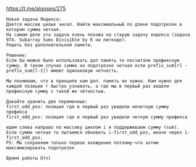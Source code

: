 https://t.me/algoses/275

    Новая задача Яндекса: 
    Дается массив целых чисел. Найти максимальный по длине подотрезок в котором сумма четная. 
    На самом деле эта задача очень похожа на старую задачу яндекса (задача 974. Subarray Sums Divisible by K на литкоде). 
    Решить без дополнительной памяти. 
    
    Решение: 
    Если бы можно было использовать доп память то посчитали префиксную сумму. В таком случае сумма на подотрезке четная если prefix_sum[r] - prefix_sum[l-1]) имеют одинаковую четность. 
    
    Мы понимаем, что в принципе нам доп. память не нужна. Нам нужно для каждой позиции r быстро узнавать, а где мы в первый раз видели префиксную сумму с такой же чётностью. 
    
    Давайте хранить две переменные: 
    first_odd_pos: позиция где в первый раз увидели нечетную сумму префикса 
    first_odd_pos: позиция где в первый раз увидели четную сумму префикса 
    
    идем слева направо по массиву циклом i и поддерживаем сумму (sum). Если сумма четная то пытаемся обновить i-first_odd_pos, иначе через i-first_odd_pos. 
    PS: Мы сохраняем только первое вхождение потоому-что хотим максимизировать подотрезок 
    
    Время работы O(n) 
    
